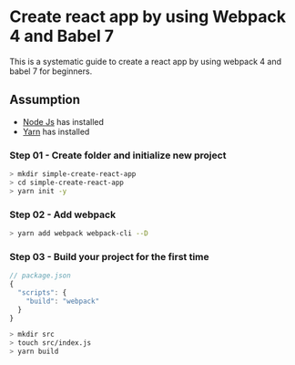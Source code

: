 # Create react app by using Webpack 4 and Babel 7

This is a systematic guide to create a react app by using webpack 4 and babel 7 for beginners.

## Assumption

- [Node Js](https://nodejs.org/en/) has installed
- [Yarn](https://yarnpkg.com/en/) has installed

### Step 01 - Create folder and initialize new project

```sh
> mkdir simple-create-react-app
> cd simple-create-react-app
> yarn init -y
```

### Step 02 - Add webpack

```sh
> yarn add webpack webpack-cli --D
```

### Step 03 - Build your project for the first time

```javascript
// package.json
{
  "scripts": {
    "build": "webpack"
  }
}
```

```sh
> mkdir src
> touch src/index.js
> yarn build
```
